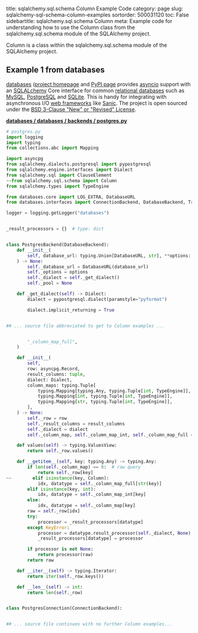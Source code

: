 title: sqlalchemy.sql.schema Column Example Code
category: page
slug: sqlalchemy-sql-schema-column-examples
sortorder: 500031120
toc: False
sidebartitle: sqlalchemy.sql.schema Column
meta: Example code for understanding how to use the Column class from the sqlalchemy.sql.schema module of the SQLAlchemy project.


Column is a class within the sqlalchemy.sql.schema module of the SQLAlchemy project.


## Example 1 from databases
[databases](https://github.com/encode/databases)
([project homepage](https://www.encode.io/databases/)
and
[PyPI page](https://pypi.org/project/databases/) provides
[asyncio](https://docs.python.org/3/library/asyncio.html) support
with an [SQLALchemy](/sqlalchemy.html) Core interface for common
[relational databases](/databases.html) such as [MySQL](/mysql.html),
[PostgreSQL](/postgresql.html) and [SQLite](/sqlite.html). This is
handy for integrating with asynchronous I/O
[web frameworks](/web-frameworks.html) like [Sanic](/sanic.html).
The project is open sourced under the
[BSD 3-Clause "New" or "Revised" License](https://github.com/encode/databases/blob/master/LICENSE.md).

[**databases / databases / backends / postgres.py**](https://github.com/encode/databases/blob/master/databases/backends/postgres.py)

```python
# postgres.py
import logging
import typing
from collections.abc import Mapping

import asyncpg
from sqlalchemy.dialects.postgresql import pypostgresql
from sqlalchemy.engine.interfaces import Dialect
from sqlalchemy.sql import ClauseElement
~~from sqlalchemy.sql.schema import Column
from sqlalchemy.types import TypeEngine

from databases.core import LOG_EXTRA, DatabaseURL
from databases.interfaces import ConnectionBackend, DatabaseBackend, TransactionBackend

logger = logging.getLogger("databases")


_result_processors = {}  # type: dict


class PostgresBackend(DatabaseBackend):
    def __init__(
        self, database_url: typing.Union[DatabaseURL, str], **options: typing.Any
    ) -> None:
        self._database_url = DatabaseURL(database_url)
        self._options = options
        self._dialect = self._get_dialect()
        self._pool = None

    def _get_dialect(self) -> Dialect:
        dialect = pypostgresql.dialect(paramstyle="pyformat")

        dialect.implicit_returning = True


## ... source file abbreviated to get to Column examples ...


        "_column_map_full",
    )

    def __init__(
        self,
        row: asyncpg.Record,
        result_columns: tuple,
        dialect: Dialect,
        column_maps: typing.Tuple[
            typing.Mapping[typing.Any, typing.Tuple[int, TypeEngine]],
            typing.Mapping[int, typing.Tuple[int, TypeEngine]],
            typing.Mapping[str, typing.Tuple[int, TypeEngine]],
        ],
    ) -> None:
        self._row = row
        self._result_columns = result_columns
        self._dialect = dialect
        self._column_map, self._column_map_int, self._column_map_full = column_maps

    def values(self) -> typing.ValuesView:
        return self._row.values()

    def __getitem__(self, key: typing.Any) -> typing.Any:
        if len(self._column_map) == 0:  # raw query
            return self._row[key]
~~        elif isinstance(key, Column):
            idx, datatype = self._column_map_full[str(key)]
        elif isinstance(key, int):
            idx, datatype = self._column_map_int[key]
        else:
            idx, datatype = self._column_map[key]
        raw = self._row[idx]
        try:
            processor = _result_processors[datatype]
        except KeyError:
            processor = datatype.result_processor(self._dialect, None)
            _result_processors[datatype] = processor

        if processor is not None:
            return processor(raw)
        return raw

    def __iter__(self) -> typing.Iterator:
        return iter(self._row.keys())

    def __len__(self) -> int:
        return len(self._row)


class PostgresConnection(ConnectionBackend):


## ... source file continues with no further Column examples...

```

